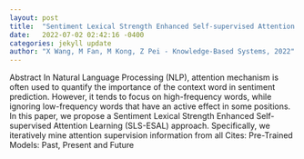 ```yaml
---
layout: post
title:  "Sentiment Lexical Strength Enhanced Self-supervised Attention Learning for sentiment analysis"
date:   2022-07-02 02:42:16 -0400
categories: jekyll update
author: "X Wang, M Fan, M Kong, Z Pei - Knowledge-Based Systems, 2022"
---
```

Abstract In Natural Language Processing (NLP), attention mechanism is often used to quantify the importance of the context word in sentiment prediction. However, it tends to focus on high-frequency words, while ignoring low-frequency words that have an active effect in some positions. In this paper, we propose a Sentiment Lexical Strength Enhanced Self-supervised Attention Learning (SLS-ESAL) approach. Specifically, we iteratively mine attention supervision information from all 
Cites: Pre-Trained Models: Past, Present and Future